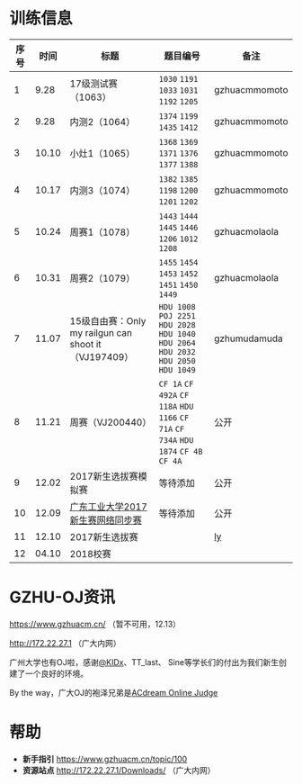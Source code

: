 # 训练信息

| 序号 | 时间 | 标题 | 题目编号 | 备注 |
| --- | --- | --- | --- | --- |
| 1 | 9.28 | 17级测试赛（1063） | `1030` `1191` `1033` `1031` `1192` `1205` | gzhuacmmomoto |
| 2 | 9.28 | 内测2（1064） | `1374` `1199` `1435` `1412` | gzhuacmmomoto |
| 3 | 10.10 | 小灶1（1065） | `1368` `1369` `1371` `1376` `1377` `1388` | gzhuacmmomoto |
| 4 | 10.17 | 内测3（1074） | `1382` `1385` `1198` `1200` `1201` `1202` | gzhuacmmomoto |
| 5 | 10.24 | 周赛1（1078） | `1443` `1444` `1445` `1446` `1206` `1012` `1208` | gzhuacmolaola |
| 6 | 10.31 | 周赛2（1079） | `1455` `1454` `1453` `1452` `1451` `1450` `1449` | gzhuacmolaola |
| 7 | 11.07 | 15级自由赛：Only my railgun can shoot it（VJ197409） | `HDU 1008` `POJ 2251` `HDU 2028` `HDU 1040` `HDU 2064` `HDU 2032` `HDU 2050` `HDU 1049` | gzhumudamuda |
| 8 | 11.21 | 周赛（VJ200440） | `CF 1A` `CF 492A` `CF 118A` `HDU 1166` `CF 71A` `CF 734A` `HDU 1874` `CF 4B` `CF 4A` | 公开 |
| 9 | 12.02 | 2017新生选拔赛模拟赛 | 等待添加 | 公开 |
| 10 | 12.09 | [广东工业大学2017新生赛网络同步赛](http://acm.hdu.edu.cn/contests/contest_show.php?cid=788) | 等待添加 |公开 |
| 11 | 12.10 | 2017新生选拔赛 |  | [ly](https://github.com/lightyears1998/gzhu-coder/tree/master/freshman/contest/NEW-MAN) |
| 12 | 04.10 | 2018校赛 |  |  |

# GZHU-OJ资讯

https://www.gzhuacm.cn/ （暂不可用，12.13）

http://172.22.27.1 （广大内网）

广州大学也有OJ啦，感谢[@KIDx](https://github.com/KIDx)、TT_last、 Sine等学长们的付出为我们新生创建了一个良好的环境。

By the way，广大OJ的袍泽兄弟是[ACdream Online Judge](http://acdream.info/)

# 帮助

- **新手指引** https://www.gzhuacm.cn/topic/100
- **资源站点** http://172.22.27.1/Downloads/ （广大内网）
